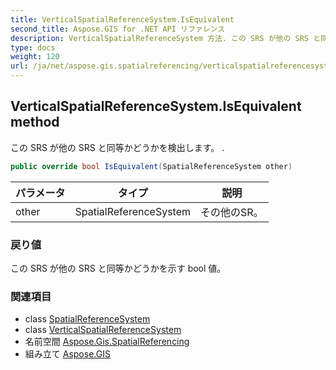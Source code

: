 ```yaml
---
title: VerticalSpatialReferenceSystem.IsEquivalent
second_title: Aspose.GIS for .NET API リファレンス
description: VerticalSpatialReferenceSystem 方法. この SRS が他の SRS と同等かどうかを検出します .
type: docs
weight: 120
url: /ja/net/aspose.gis.spatialreferencing/verticalspatialreferencesystem/isequivalent/
---
```

## VerticalSpatialReferenceSystem.IsEquivalent method

この SRS が他の SRS と同等かどうかを検出します。 .

```csharp
public override bool IsEquivalent(SpatialReferenceSystem other)
```

| パラメータ | タイプ | 説明 |
| --- | --- | --- |
| other | SpatialReferenceSystem | その他のSR。 |

### 戻り値

この SRS が他の SRS と同等かどうかを示す bool 値。

### 関連項目

* class [SpatialReferenceSystem](../../spatialreferencesystem/)
* class [VerticalSpatialReferenceSystem](../)
* 名前空間 [Aspose.Gis.SpatialReferencing](../../verticalspatialreferencesystem/)
* 組み立て [Aspose.GIS](../../../)


